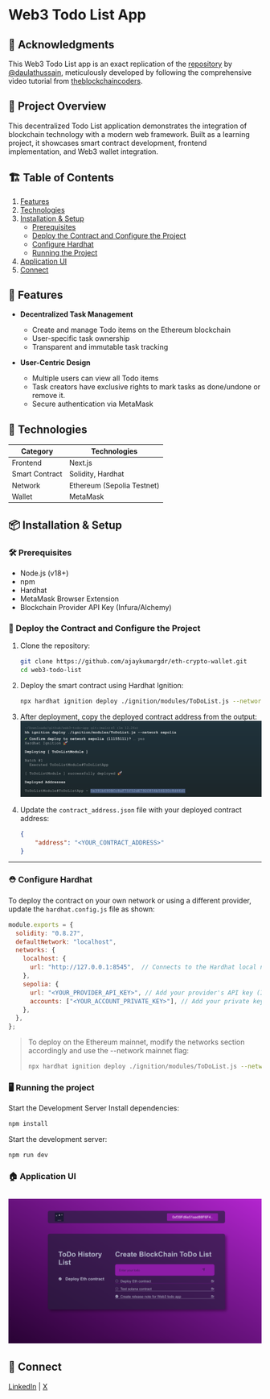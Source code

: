 # Web3 Todo List App

## 📍 Acknowledgments

This Web3 Todo List app is an exact replication of the [repository](https://github.com/daulathussain/complete-ToDo-App/tree/main) by [@daulathussain](https://github.com/daulathussain), meticulously developed by following the comprehensive video tutorial from [theblockchaincoders](https://www.theblockchaincoders.com/course/multi-signature-wallet-dapp).

## 📖 Project Overview

This decentralized Todo List application demonstrates the integration of blockchain technology with a modern web framework. Built as a learning project, it showcases smart contract development, frontend implementation, and Web3 wallet integration.

## 🏗️ Table of Contents  

1. [Features](#-features)  
2. [Technologies](#-technologies)  
3. [Installation & Setup](#-installation--setup)  
   - [Prerequisites](#-prerequisites)  
   - [Deploy the Contract and Configure the Project](#-deploy-the-contract-and-configure-the-project)  
   - [Configure Hardhat](#-configure-hardhat)  
   - [Running the Project](#-running-the-project)  
4. [Application UI](#-application-ui)
6. [Connect](#-connect)


## 🌟 Features

- **Decentralized Task Management**
  - Create and manage Todo items on the Ethereum blockchain
  - User-specific task ownership
  - Transparent and immutable task tracking

- **User-Centric Design**
  - Multiple users can view all Todo items
  - Task creators have exclusive rights to mark tasks as done/undone or remove it.
  - Secure authentication via MetaMask

## 🚀 Technologies

| Category | Technologies |
|----------|--------------|
| Frontend | Next.js |
| Smart Contract | Solidity, Hardhat |
| Network | Ethereum (Sepolia Testnet) |
| Wallet | MetaMask |

## 📦 Installation & Setup 

### 🛠 Prerequisites

- Node.js (v18+)
- npm
- Hardhat
- MetaMask Browser Extension
- Blockchain Provider API Key (Infura/Alchemy)

### 🚀 Deploy the Contract and Configure the Project

1. Clone the repository:  
    ```bash
    git clone https://github.com/ajaykumargdr/eth-crypto-wallet.git
    cd web3-todo-list
    ```  

2. Deploy the smart contract using Hardhat Ignition:  
    ```bash
    npx hardhat ignition deploy ./ignition/modules/ToDoList.js --network sepolia
    ```  

3. After deployment, copy the deployed contract address from the output:  
    ![contract address](./readme-images/deploy.png)

4. Update the `contract_address.json` file with your deployed contract address:  
    ```json  
    {
        "address": "<YOUR_CONTRACT_ADDRESS>"
    }  
    ```  

---

### ⛑️ Configure Hardhat  

To deploy the contract on your own network or using a different provider, update the `hardhat.config.js` file as shown:  

```javascript  
module.exports = {
  solidity: "0.8.27",
  defaultNetwork: "localhost",
  networks: {
    localhost: {
      url: "http://127.0.0.1:8545",  // Connects to the Hardhat local node
    },
    sepolia: {
      url: "<YOUR_PROVIDER_API_KEY>", // Add your provider's API key (Infura/Alchemy)
      accounts: ["<YOUR_ACCOUNT_PRIVATE_KEY>"], // Add your private key
    },
  },
};
```

> To deploy on the Ethereum mainnet, modify the networks section accordingly and use the --network mainnet flag:
> ```bash
> npx hardhat ignition deploy ./ignition/modules/ToDoList.js --network mainnet
> ```

### 🖥 Running the project
Start the Development Server
Install dependencies:

```bash
npm install
```
Start the development server:

```bash
npm run dev
```

### 🏠 Application UI

![ui](./readme-images/ui.png)
---
## 🔗 Connect

[LinkedIn](https://www.linkedin.com/in/ajaykumarm2003/) | [X](https://x.com/ajayKumarM0)